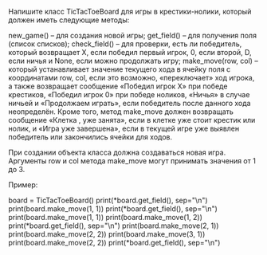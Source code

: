 Напишите класс TicTacToeBoard для игры в крестики-нолики, который должен иметь следующие методы:

new_game() – для создания новой игры;
get_field() – для получения поля (список списков);
check_field() – для проверки, есть ли победитель, который возвращает X, если победил первый игрок, 0, если второй, D, если ничья и None, если можно продолжать игру;
make_move(row, col) – который устанавливает значение текущего хода в ячейку поля с координатами row, col, если это возможно, «переключает» ход игрока, а также возвращает сообщение «Победил игрок X» при победе крестиков, «Победил игрок 0» при победе ноликов, «Ничья» в случае ничьей и «Продолжаем играть», если победитель после данного хода неопределён.
Кроме того, метод make_move должен возвращать сообщение «Клетка <row>, <col> уже занята», если в клетке уже стоит крестик или нолик, и «Игра уже завершена», если в текущей игре уже выявлен победитель или закончились ячейки для ходов.

При создании объекта класса должна создаваться новая игра.
Аргументы row и col метода make_move могут принимать значения от 1 до 3.

Пример: 

board = TicTacToeBoard()
print(*board.get_field(), sep="\n")
print(board.make_move(1, 1))
print(*board.get_field(), sep="\n")
print(board.make_move(1, 1))
print(board.make_move(1, 2))
print(*board.get_field(), sep="\n")
print(board.make_move(2, 1))
print(board.make_move(2, 2))
print(board.make_move(3, 1))
print(board.make_move(2, 2))
print(*board.get_field(), sep="\n")
